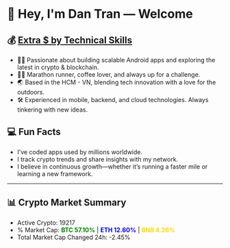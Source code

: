 # 👋 Hey, I'm Dan Tran — Welcome

## 💰 <a href="https://dantech.academy" target="_blank">Extra $ by Technical Skills</a>

- 🧑‍💻 Passionate about building scalable Android apps and exploring the latest in crypto & blockchain.
- 🏃‍♂️ Marathon runner, coffee lover, and always up for a challenge.
- 🌏 Based in the HCM - VN, blending tech innovation with a love for the outdoors.
- 🛠️ Experienced in mobile, backend, and cloud technologies. Always tinkering with new ideas.

## 💻 Fun Facts

- I’ve coded apps used by millions worldwide.
- I track crypto trends and share insights with my network.
- I believe in continuous growth—whether it’s running a faster mile or learning a new framework.

---

## 📊 Crypto Market Summary

- Active Crypto: 19217
- % Market Cap: <span style="color: green; font-weight: bold;">BTC 57.10%</span> | <span style="color: blue; font-weight: bold;">ETH 12.60%</span> | <span style="color: gold; font-weight: bold;">BNB 4.26%</span>
- Total Market Cap Changed 24h: -2.45%
